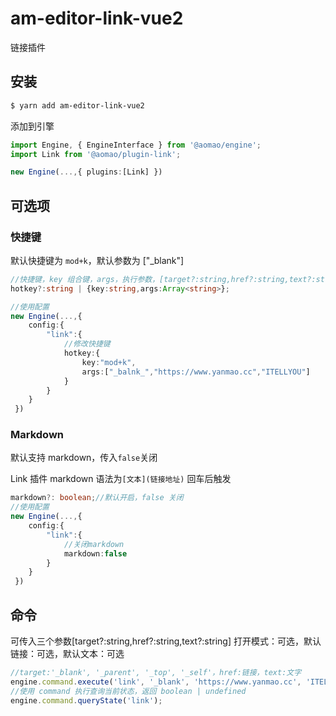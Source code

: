 # am-editor-link-vue2

链接插件

## 安装

```bash
$ yarn add am-editor-link-vue2
```

添加到引擎

```ts
import Engine, { EngineInterface } from '@aomao/engine';
import Link from '@aomao/plugin-link';

new Engine(...,{ plugins:[Link] })
```

## 可选项

### 快捷键

默认快捷键为 `mod+k`，默认参数为 ["_blank"]

```ts
//快捷键，key 组合键，args，执行参数，[target?:string,href?:string,text?:string] 打开模式：可选，默认链接：可选，默认文本：可选
hotkey?:string | {key:string,args:Array<string>};

//使用配置
new Engine(...,{
    config:{
        "link":{
            //修改快捷键
            hotkey:{
                key:"mod+k",
                args:["_balnk_","https://www.yanmao.cc","ITELLYOU"]
            }
        }
    }
 })
```

### Markdown

默认支持 markdown，传入`false`关闭

Link 插件 markdown 语法为`[文本](链接地址)` 回车后触发

```ts
markdown?: boolean;//默认开启，false 关闭
//使用配置
new Engine(...,{
    config:{
        "link":{
            //关闭markdown
            markdown:false
        }
    }
 })
```

## 命令

可传入三个参数[target?:string,href?:string,text?:string] 打开模式：可选，默认链接：可选，默认文本：可选

```ts
//target:'_blank', '_parent', '_top', '_self'，href:链接，text:文字
engine.command.execute('link', '_blank', 'https://www.yanmao.cc', 'ITELLYOU');
//使用 command 执行查询当前状态，返回 boolean | undefined
engine.command.queryState('link');
```
